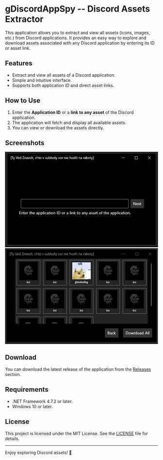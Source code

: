 # gDiscordAppSpy -- Discord Assets Extractor

This application allows you to extract and view all assets (icons, images, etc.) from Discord applications. It provides an easy way to explore and download assets associated with any Discord application by entering its ID or asset link.

## Features
- Extract and view all assets of a Discord application.
- Simple and intuitive interface.
- Supports both application ID and direct asset links.

## How to Use
1. Enter the **Application ID** or a **link to any asset** of the Discord application.
2. The application will fetch and display all available assets.
3. You can view or download the assets directly.

## Screenshots
![Screenshot 1](Resources/sc1.png)  
![Screenshot 2](Resources/sc2.png)

## Download
You can download the latest release of the application from the [Releases](https://github.com/GladiatorVS/gDiscordAppSpy/releases) section.

## Requirements
- .NET Framework 4.7.2 or later.
- Windows 10 or later.

## License
This project is licensed under the MIT License. See the [LICENSE](LICENSE) file for details.

---

Enjoy exploring Discord assets! 🚀
